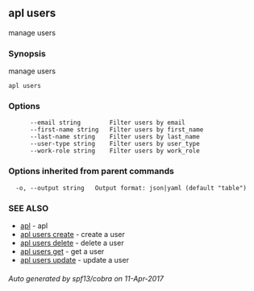 ## apl users

manage users

### Synopsis


manage users

```
apl users
```

### Options

```
      --email string        Filter users by email
      --first-name string   Filter users by first_name
      --last-name string    Filter users by last_name
      --user-type string    Filter users by user_type
      --work-role string    Filter users by work_role
```

### Options inherited from parent commands

```
  -o, --output string   Output format: json|yaml (default "table")
```

### SEE ALSO
* [apl](apl.md)	 - apl
* [apl users create](apl_users_create.md)	 - create a user
* [apl users delete](apl_users_delete.md)	 - delete a user
* [apl users get](apl_users_get.md)	 - get a user
* [apl users update](apl_users_update.md)	 - update a user

###### Auto generated by spf13/cobra on 11-Apr-2017
